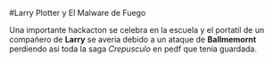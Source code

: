 #Larry Plotter y El Malware de Fuego

Una importante hackacton se celebra en la escuela y el portatil de un compañero de 
**Larry** se averia debido a un ataque de **Ballmemornt** perdiendo asi toda la saga 
*Crepusculo* en pedf que tenia guardada.
